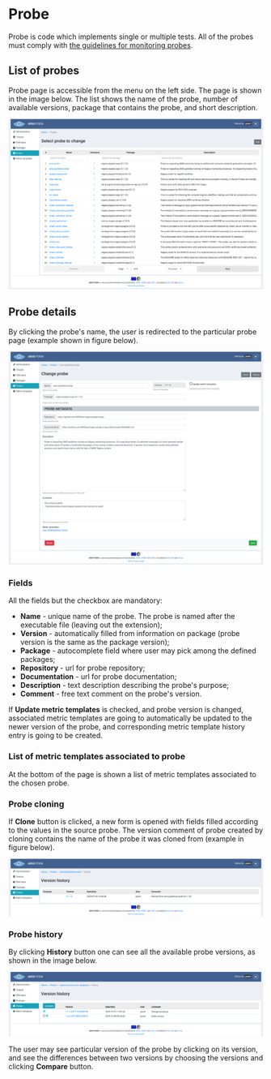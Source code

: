 # Probe

Probe is code which implements single or multiple tests. All of the probes must comply with [the guidelines for monitoring probes](http://argoeu.github.io/monitoring-probes/v1/guidelines_for_monitoring_probes/).

## List of probes

Probe page is accessible from the menu on the left side. The page is shown in the image below. The list shows the name of the probe, number of available versions, package that contains the probe, and short description.

![SuperAdmin Probe](figures/superadmin_probe.png)

## Probe details

By clicking the probe's name, the user is redirected to the particular probe page (example shown in figure below).

![SuperAdmin Probe Details](figures/superadmin_probe_detail.png)

### Fields
All the fields but the checkbox are mandatory:

* **Name** - unique name of the probe. The probe is named after the executable file (leaving out the extension); 
* **Version** - automatically filled from information on package (probe version is the same as the package version); 
* **Package** - autocomplete field where user may pick among the defined packages; 
* **Repository** - url for probe repository;
* **Documentation** - url for probe documentation;
* **Description** - text description describing the probe's purpose;
* **Comment** - free text comment on the probe's version.

If **Update metric templates** is checked, and probe version is changed, associated metric templates are going to automatically be updated to the newer version of the probe, and corresponding metric template history entry is going to be created.

### List of metric templates associated to probe

At the bottom of the page is shown a list of metric templates associated to the chosen probe.

### Probe cloning

If **Clone** button is clicked, a new form is opened with fields filled according to the values in the source probe. The version comment of probe created by cloning contains the name of the probe it was cloned from (example in figure below).

![Cloned Probe History](figures/superadmin_cloned_probe.png)

### Probe history

By clicking **History** button one can see all the available probe versions, as shown in the image below.

![SuperAdmin Probe History](figures/superadmin_probe_history.png)

The user may see particular version of the probe by clicking on its version, and see the differences between two versions by choosing the versions and clicking **Compare** button.
